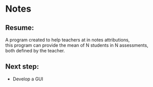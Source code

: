 <h1>Notes</h1>

<h2>Resume:</h2>

A program created to help teachers at in notes attributions, <br>
this program can provide the mean of N students in N assessments, <br>
both defined by the teacher.

<h2>Next step:</h2>

<ul>
    <li>Develop a GUI</li>
</ul>